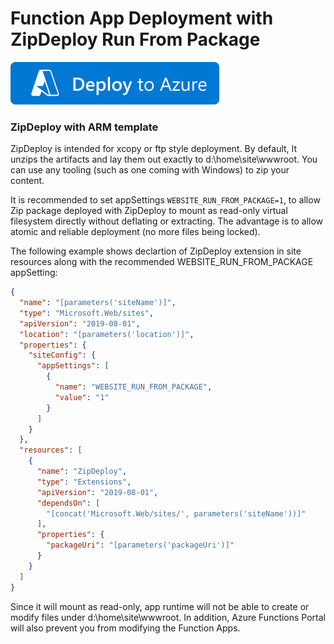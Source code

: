 # Function App Deployment with ZipDeploy Run From Package

[![Deploy To Azure](https://raw.githubusercontent.com/Azure/azure-quickstart-templates/master/1-CONTRIBUTION-GUIDE/images/deploytoazure.svg?sanitize=true)](https://portal.azure.com/#create/Microsoft.Template/uri/https%3A%2F%2Fraw.githubusercontent.com%2Fpatelchandni%2Farm-template-functions-deployment%2Fmaster%2Fzip-deploy-run-from-package%2Fazuredeploy.json)

### ZipDeploy with ARM template

ZipDeploy is intended for xcopy or ftp style deployment. By default, It unzips the artifacts and lay them out exactly to d:\home\site\wwwroot. You can use any tooling (such as one coming with Windows) to zip your content.

It is recommended to set appSettings `WEBSITE_RUN_FROM_PACKAGE=1`, to allow Zip package deployed with ZipDeploy to mount as read-only virtual filesystem directly without deflating or extracting. The advantage is to allow atomic and reliable deployment (no more files being locked). 

The following example shows declartion of ZipDeploy extension in site resources along with the recommended WEBSITE_RUN_FROM_PACKAGE appSetting:

```json
{
  "name": "[parameters('siteName')]",
  "type": "Microsoft.Web/sites",
  "apiVersion": "2019-08-01",
  "location": "[parameters('location')]",
  "properties": {
    "siteConfig": {
      "appSettings": [
        {
          "name": "WEBSITE_RUN_FROM_PACKAGE",
          "value": "1"
        }
      ]
    }
  },
  "resources": [
    {
      "name": "ZipDeploy",
      "type": "Extensions",
      "apiVersion": "2019-08-01",
      "dependsOn": [
        "[concat('Microsoft.Web/sites/', parameters('siteName'))]"
      ],
      "properties": {
        "packageUri": "[parameters('packageUri')]"
      }
    }
  ]
}
```

Since it will mount as read-only, app runtime will not be able to create or modify files under d:\home\site\wwwroot. In addition, Azure Functions Portal will also prevent you from modifying the Function Apps.


